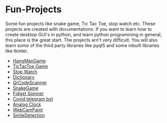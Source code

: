 # Fun-Projects
Some fun projects like snake game, Tic Tac Toe, stop watch etc.
These projects are created with documentations. If you want to learn how to create desktop GUI's in python, and learn python programming in general, this place is the 
great start. The projects arn't very difficult. You will also learn some of the third party libraries like pyqt5 and some inbuilt libraries like tkinter. 
- [HangManGame](https://github.com/jibran-mohammad/Fun-Projects/tree/main/HangmanGame)
- [TicTacToe Game](https://github.com/jibran-mohammad/Fun-Projects/tree/main/TicTacToe)
- [Stop Watch](https://github.com/jibran-mohammad/Fun-Projects/tree/main/clock)
- [Dictionary](https://github.com/jibran-mohammad/Fun-Projects/tree/main/dictionary)
- [QrCodeScanner](https://github.com/jibran-mohammad/Fun-Projects/tree/main/qrcode)
- [SnakeGame](https://github.com/jibran-mohammad/Fun-Projects/tree/main/snakeGame)
- [Fidget Spinner](https://github.com/jibran-mohammad/Fun-Projects/tree/main/snakeGame)
- [Covid telegram bot](https://github.com/jibran-mohammad/Fun-Projects/tree/main/telegramBot)
- [Analog Clock](https://github.com/jibran-mohammad/Fun-Projects/tree/main/analogclock)
- [WebCamPaint](https://github.com/jibran-mohammad/Fun-Projects/tree/main/webcamPaint)
- [SmileDetection](https://github.com/jibran-mohammad/Fun-Projects/tree/main/smileDetection)

